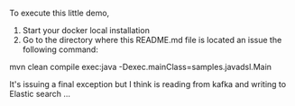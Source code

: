 To execute this little demo, 

1) Start your docker local installation
2) Go to the directory where this README.md file is located an issue the following command: 

mvn clean compile exec:java -Dexec.mainClass=samples.javadsl.Main

It's issuing a final exception but I think is reading from kafka and writing to Elastic search ...
 
